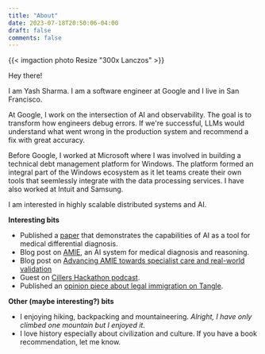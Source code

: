 ```yaml
---
title: "About"
date: 2023-07-18T20:50:06-04:00
draft: false
comments: false
---
```


{{< imgaction photo Resize "300x Lanczos" >}}

Hey there!

I am Yash Sharma. I am a software engineer at Google and I live in San Francisco.

At Google, I work on the intersection of AI and observability. The goal is to transform how engineers debug errors. If we're successful, LLMs would understand what went wrong in the production system and recommend a fix with great accuracy.

Before Google, I worked at Microsoft where I was involved in building a technical debt management platform for Windows. The platform formed an integral part of the Windows ecosystem as it let teams create their own tools that seemlessly integrate with the data processing services. I have also worked at Intuit and Samsung.

I am interested in highly scalable distributed systems and AI.

**Interesting bits**

* Published a [paper](https://scholar.google.com/citations?view_op=view_citation&hl=en&user=RCYDJ_wAAAAJ&citation_for_view=RCYDJ_wAAAAJ:u5HHmVD_uO8C) that demonstrates the capabilities of AI as a tool for medical differential diagnosis.
* Blog post on [AMIE](https://research.google/blog/amie-a-research-ai-system-for-diagnostic-medical-reasoning-and-conversations/), an AI system for medical diagnosis and reasoning.
* Blog post on [Advancing AMIE towards specialist care and real-world validation](https://research.google/blog/advancing-amie-towards-specialist-care-and-real-world-validation/)
* Guest on [Cillers Hackathon podcast](https://open.spotify.com/episode/1BJHEsJ04xMgAPliO8awSa?si=6ddfa595649449bb).
* Published an [opinion piece about legal immigration on Tangle](https://www.readtangle.com/otherposts/the-harsh-realities-of-legal-immigration/).

**Other (maybe interesting?) bits**

* I enjoying hiking, backpacking and mountaineering. *Alright, I have only climbed one mountain but I enjoyed it.*
* I love history especially about civilization and culture. If you have a book recommendation, let me know. 


